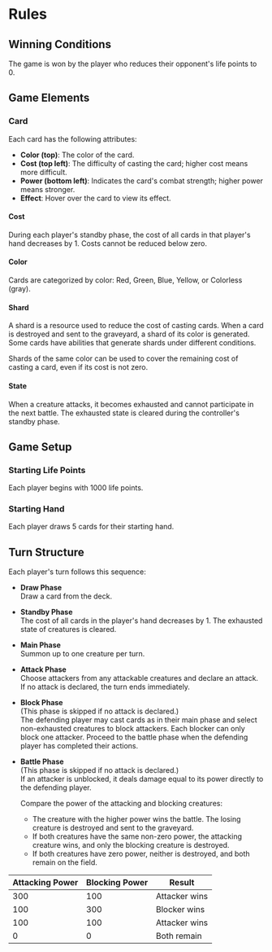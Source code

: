 # Rules

## Winning Conditions

The game is won by the player who reduces their opponent's life points to 0.

## Game Elements

### Card

Each card has the following attributes:

- **Color (top)**: The color of the card.
- **Cost (top left)**: The difficulty of casting the card; higher cost means more difficult.
- **Power (bottom left)**: Indicates the card's combat strength; higher power means stronger.
- **Effect**: Hover over the card to view its effect.

#### Cost

During each player's standby phase, the cost of all cards in that player's hand decreases by 1. Costs cannot be reduced below zero.

#### Color

Cards are categorized by color: Red, Green, Blue, Yellow, or Colorless (gray).

#### Shard

A shard is a resource used to reduce the cost of casting cards. When a card is destroyed and sent to the graveyard, a shard of its color is generated. Some cards have abilities that generate shards under different conditions.

Shards of the same color can be used to cover the remaining cost of casting a card, even if its cost is not zero.

#### State

When a creature attacks, it becomes exhausted and cannot participate in the next battle. The exhausted state is cleared during the controller's standby phase.

## Game Setup

### Starting Life Points

Each player begins with 1000 life points.

### Starting Hand

Each player draws 5 cards for their starting hand.

## Turn Structure

Each player's turn follows this sequence:

- **Draw Phase**  
  Draw a card from the deck.

- **Standby Phase**  
  The cost of all cards in the player's hand decreases by 1. The exhausted state of creatures is cleared.

- **Main Phase**  
  Summon up to one creature per turn.

- **Attack Phase**  
  Choose attackers from any attackable creatures and declare an attack. If no attack is declared, the turn ends immediately.

- **Block Phase**  
  (This phase is skipped if no attack is declared.)  
  The defending player may cast cards as in their main phase and select non-exhausted creatures to block attackers. Each blocker can only block one attacker. Proceed to the battle phase when the defending player has completed their actions.

- **Battle Phase**  
  (This phase is skipped if no attack is declared.)  
  If an attacker is unblocked, it deals damage equal to its power directly to the defending player.

  Compare the power of the attacking and blocking creatures:

  - The creature with the higher power wins the battle. The losing creature is destroyed and sent to the graveyard.
  - If both creatures have the same non-zero power, the attacking creature wins, and only the blocking creature is destroyed.
  - If both creatures have zero power, neither is destroyed, and both remain on the field.

| Attacking Power | Blocking Power | Result        |
| --------------- | -------------- | ------------- |
| 300             | 100            | Attacker wins |
| 100             | 300            | Blocker wins  |
| 100             | 100            | Attacker wins |
| 0               | 0              | Both remain   |
